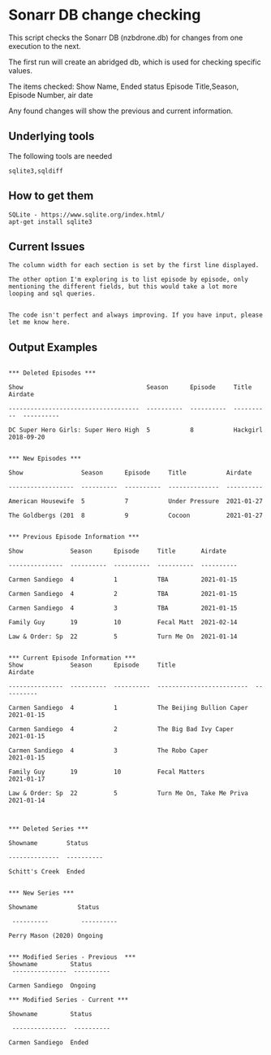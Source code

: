 # Sonarr DB change checking

This script checks the Sonarr DB (nzbdrone.db) for changes from one execution to the next.

The first run will create an abridged db, which is used for checking specific values.

The items checked:
Show Name, Ended status
Episode Title,Season, Episode Number, air date

Any found changes will show the previous and current information. 

## Underlying tools

The following tools are needed

```
sqlite3,sqldiff
```

## How to get them
```
SQLite - https://www.sqlite.org/index.html/
apt-get install sqlite3
```

## Current Issues
```
The column width for each section is set by the first line displayed.

The other option I'm exploring is to list episode by episode, only mentioning the different fields, but this would take a lot more looping and sql queries.


The code isn't perfect and always improving. If you have input, please let me know here.
```


## Output Examples
```

*** Deleted Episodes ***

Show                                  Season      Episode     Title       Airdate

------------------------------------  ----------  ----------  ----------  ----------

DC Super Hero Girls: Super Hero High  5           8           Hackgirl    2018-09-20


*** New Episodes ***

Show                Season      Episode     Title           Airdate

------------------  ----------  ----------  --------------  ----------

American Housewife  5           7           Under Pressure  2021-01-27

The Goldbergs (201  8           9           Cocoon          2021-01-27


*** Previous Episode Information ***

Show             Season      Episode     Title       Airdate

---------------  ----------  ----------  ----------  ----------

Carmen Sandiego  4           1           TBA         2021-01-15

Carmen Sandiego  4           2           TBA         2021-01-15

Carmen Sandiego  4           3           TBA         2021-01-15

Family Guy       19          10          Fecal Matt  2021-02-14

Law & Order: Sp  22          5           Turn Me On  2021-01-14


*** Current Episode Information ***
Show             Season      Episode     Title                      Airdate

---------------  ----------  ----------  -------------------------  ----------

Carmen Sandiego  4           1           The Beijing Bullion Caper  2021-01-15

Carmen Sandiego  4           2           The Big Bad Ivy Caper      2021-01-15

Carmen Sandiego  4           3           The Robo Caper             2021-01-15

Family Guy       19          10          Fecal Matters              2021-01-17

Law & Order: Sp  22          5           Turn Me On, Take Me Priva  2021-01-14



*** Deleted Series ***

Showname        Status

--------------  ----------

Schitt's Creek  Ended


*** New Series ***

Showname           Status

 ----------         ----------

Perry Mason (2020) Ongoing


*** Modified Series - Previous  ***
Showname         Status
 ---------------  ----------

Carmen Sandiego  Ongoing

*** Modified Series - Current ***

Showname         Status

 ---------------  ----------

Carmen Sandiego  Ended


